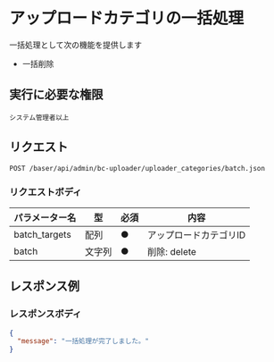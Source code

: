# アップロードカテゴリの一括処理

一括処理として次の機能を提供します

- 一括削除

## 実行に必要な権限

```
システム管理者以上
```

## リクエスト
```
POST /baser/api/admin/bc-uploader/uploader_categories/batch.json
```

### リクエストボディ

| パラメーター名       | 型     | 必須    | 内容         |
|---------------|-------|-------|------------|
| batch_targets | 配列   | ●     | アップロードカテゴリID |
| batch         | 文字列 | ●     | 削除: delete |

## レスポンス例

### レスポンスボディ

```json
{
  "message": "一括処理が完了しました。"
}
```
